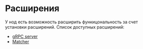 # Расширения

У нод есть возможность расширить функицональность за счет установки расширений.
Список доступных расширений:
* [gRPC server](nodi-waves/extensions/grpc-server.md)
* [Matcher](nodi-waves/extensions/matcher.md)
